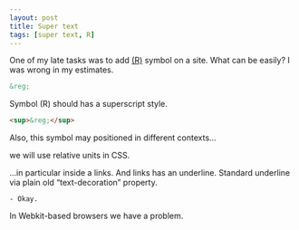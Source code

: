 ```yaml
---
layout: post
title: Super text
tags: [super text, R]
---
```


One of my late tasks was to add [(R)](http://en.wikipedia.org/wiki/Registered_trademark_symbol) symbol on a site. What can be easily? I was wrong in my estimates.

```html
&reg;
```

Symbol (R) should has a superscript style.

```html
<sup>&reg;</sup>
```

Also, this symbol may positioned in different contexts…

we will use relative units in CSS.

…in particular inside a links. And links has an underline. Standard underline via plain old “text-decoration” property.

	- Okay.

In Webkit-based browsers we have a problem.
